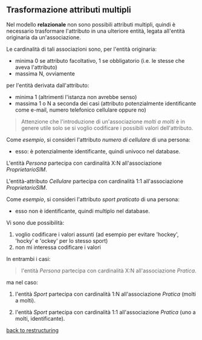 ## Trasformazione attributi multipli

Nel modello **relazionale** non sono possibili attributi multipli, quindi è necessario trasformare l'attributo in una ulteriore entità, legata all'entità originaria da un'associazione.

Le cardinalità di tali associazioni sono, per l'entità originaria:

* minima 0 se attributo facoltativo, 1 se obbligatorio (i.e. le stesse che aveva l'attributo)
* massima N, ovviamente

per l'entità derivata dall'attributo:

* minima 1 (altrimenti l'istanza non avrebbe senso)
* massima 1 o N a seconda dei casi (attributo potenzialmente identificante come e-mail, numero telefonico cellulare oppure no)

>Attenzione che l'introduzione di un'associazione *molti a molti* è in genere utile solo se si voglio codificare i possibili valori dell'attributo.

Come *esempio*, si consideri l'attributo *numero di cellulare* di una persona:
* esso: è potenzialmente identificante, quindi univoco nel database.

L'entità *Persona* partecipa con cardinalità X:N all'associazione *ProprietarioSIM*.

L'entità-attributo *Cellulare* partecipa con cardinalità 1:1 all'associazione *ProprietarioSIM*.

Come *esempio*, si consideri l'attributo *sport praticato* di una persona:
* esso non è identificante, quindi multiplo nel database.

Vi sono due possibilità:
1. voglio codificare i valori assunti (ad esempio per evitare 'hockey', 'hocky' e 'ockey' per lo stesso sport)
2. non mi interessa codificare i valori

In entrambi i casi:

>l'entità *Persona* partecipa con cardinalità X:N all'associazione *Pratica*.

ma nel caso:
1. l'entità *Sport* partecipa con cardinalità 1:N all'associazione *Pratica* (molti a molti).

2. l'entità *Sport* partecipa con cardinalità 1:1 all'associazione *Pratica* (uno a molti, identificante).

[back to restructuring](restructuring.md)